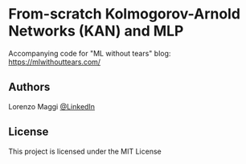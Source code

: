 # From-scratch Kolmogorov-Arnold Networks (KAN) and MLP

Accompanying code for "ML without tears" blog: https://mlwithouttears.com/


## Authors

Lorenzo Maggi
[@LinkedIn](https://www.linkedin.com/in/lorenzomaggi/)


## License

This project is licensed under the MIT License
